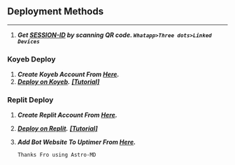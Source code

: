 ## Deployment Methods
---
1. ***Get [SESSION-ID](https://replit.com/@astromdqr/Astro-MD-V7-Qr?output%20only=1&lite=1#index.js) by scanning QR code. `Whatapp>Three dots>Linked Devices`***

### Koyeb Deploy
1. ***Create Koyeb Account From [Here](https://app.koyeb.com/auth/signin).***
2. ***[Deploy on Koyeb](https://app.koyeb.com/apps/deploy?type=git&repository=github.com/vihangayt0/Astro-Md-V7&branch=Astro-MD-V7&env[FOOTER]=%E1%B4%80%EA%9C%B1%E1%B4%9B%CA%80%E1%B4%8F-%E1%B4%8D%E1%B4%85%20%E1%B4%98%E1%B4%9C%CA%99%CA%9F%C9%AA%E1%B4%84%20%EA%9C%B1%E1%B4%9B%E1%B4%80%CA%99%CA%9F%E1%B4%87&env[HOST]=KOYEB&env[CAPTION]=*%C9%A2%E1%B4%87%C9%B4%E1%B4%80%CA%80%E1%B4%80%E1%B4%9B%E1%B4%87%E1%B4%85%20%CA%99%CA%8F%20%E1%B4%80%EA%9C%B1%E1%B4%9B%CA%80%E1%B4%8F-%E1%B4%8D%E1%B4%85*&env[ALIVE_MSG]=default&env[LANG]=EN&env[ALIVE_LOGO]=https://i.imgur.com/v8iuP8v.jpg&env[ONLY_GROUP]=false&env[SESSION_ID]=&env[INBOX_BL_MSG]=*Inbox%20not%20allowed*&env[PORT]=8000&ports=8000;http;/).*** ***[[Tutorial]](https://youtu.be/-gkhE0byFEs)***

### Replit Deploy
1. ***Create Replit Account From [Here](https://replit.com/).***
2. ***[Deploy on Replit](https://replit.com/github.com/ravishka2/Astro-MD-V7-Replit).*** ***[[Tutorial]](https://youtu.be/rMycIWfmVQ4)***
3. ***Add Bot Website To Uptimer From [Here](https://uptimerobot.com/).***


   ```Thanks Fro using Astro-MD```
